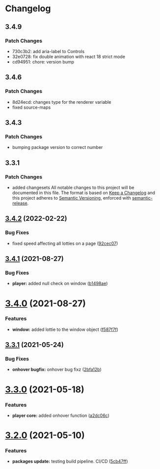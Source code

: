 # Changelog

## 3.4.9

### Patch Changes

- 730c3b2: add aria-label to Controls
- 32e0728: fix double animation with react 18 strict mode
- cd94951: chore: version bump

## 3.4.6

### Patch Changes

- 8d24ecd: changes type for the renderer variable
- fixed source-maps

## 3.4.3

### Patch Changes

- bumping package version to correct number

## 3.3.1

### Patch Changes

- added changesets All notable changes to this project will be documented in this file. The format is based on
  [Keep a Changelog](https://keepachangelog.com/en/1.0.0/) and this project adheres to
  [Semantic Versioning](https://semver.org/spec/v2.0.0.html), enforced with
  [semantic-release](https://github.com/semantic-release/semantic-release).

## [3.4.2](https://github.com/LottieFiles/lottie-react/compare/v3.4.1...v3.4.2) (2022-02-22)

### Bug Fixes

- fixed speed affecting all lotties on a page
  ([92cec07](https://github.com/LottieFiles/lottie-react/commit/92cec07ce0fb3239883179c8a4fd344806cc29ba))

## [3.4.1](https://github.com/LottieFiles/lottie-react/compare/v3.4.0...v3.4.1) (2021-08-27)

### Bug Fixes

- **player:** added null check on window
  ([b1498ae](https://github.com/LottieFiles/lottie-react/commit/b1498ae73aa56d5ff392120e9935b09cdad3df56))

# [3.4.0](https://github.com/LottieFiles/lottie-react/compare/v3.3.1...v3.4.0) (2021-08-27)

### Features

- **window:** added lottie to the window object
  ([f587f7f](https://github.com/LottieFiles/lottie-react/commit/f587f7f2ad16aa8b58119aaac94e7c777354edf9))

## [3.3.1](https://github.com/LottieFiles/lottie-react/compare/v3.3.0...v3.3.1) (2021-05-24)

### Bug Fixes

- **onhover bugfix:** onhover bug fixz
  ([2bfa12b](https://github.com/LottieFiles/lottie-react/commit/2bfa12b38482c9dd992bfcf738c2a7a684fd1aca))

# [3.3.0](https://github.com/LottieFiles/lottie-react/compare/v3.2.0...v3.3.0) (2021-05-18)

### Features

- **player core:** added onhover function
  ([a2dc06c](https://github.com/LottieFiles/lottie-react/commit/a2dc06c1d60535fcd834da45c0611dbdece147ed))

# [3.2.0](https://github.com/LottieFiles/lottie-react/compare/v3.1.4...v3.2.0) (2021-05-10)

### Features

- **packages update:** testing build pipeline. CI/CD
  ([5cb47ff](https://github.com/LottieFiles/lottie-react/commit/5cb47ff9f6f02873afcbeaf004dbf23ef556ad2c))
